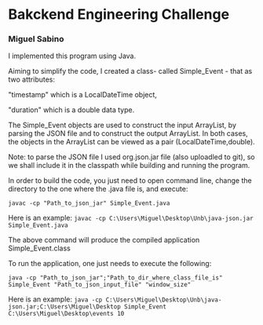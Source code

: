 # Bakckend Engineering Challenge

### Miguel Sabino

I implemented this program using Java.

Aiming to simplify the code, I created a class- called Simple_Event - that as two attributes:

"timestamp" which is a LocalDateTime object,

"duration" which is a double data type.


The Simple_Event objects are used to construct the input ArrayList, by parsing the JSON file and to construct the output ArrayList.
In both cases, the objects in the ArrayList can be viewed as a pair (LocalDateTime,double).

Note: to parse the JSON file I used org.json.jar file (also uploadled to git), so we shall include it in the classpath while building and running the program.

In order to build the code, you just need to open command line, change the directory to the one where the .java file is, and execute:

`javac -cp "Path_to_json_jar" Simple_Event.java`

Here is an example:
`javac -cp C:\Users\Miguel\Desktop\Unb\java-json.jar Simple_Event.java`

The above command will produce the compiled application Simple_Event.class

To run the application, one just needs to execute the following:

`java -cp "Path_to_json_jar";"Path_to_dir_where_class_file_is" Simple_Event "Path_to_json_input_file" "window_size"`

Here is an example:
`java -cp C:\Users\Miguel\Desktop\Unb\java-json.jar;C:\Users\Miguel\Desktop Simple_Event C:\Users\Miguel\Desktop\events 10`

